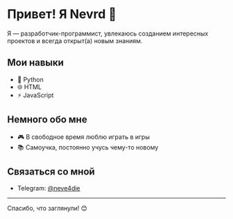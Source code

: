 # Привет! Я Nevrd 👋

Я — разработчик-программист, увлекаюсь созданием интересных проектов и всегда открыт(а) новым знаниям.

## Мои навыки

- 🐍 Python
- 🌐 HTML
- ⚡ JavaScript

## Немного обо мне

- 🎮 В свободное время люблю играть в игры
- 📚 Самоучка, постоянно учусь чему-то новому

## Связаться со мной

- Telegram: [@neve4die](https://t.me/neve4die)

<!--
Если у вас появятся проекты, которыми вы захотите поделиться, просто добавьте их в раздел ниже!
-->

<!--
## Мои проекты

- [Название проекта](ссылка) — краткое описание
-->

---

Спасибо, что заглянули! 😊
